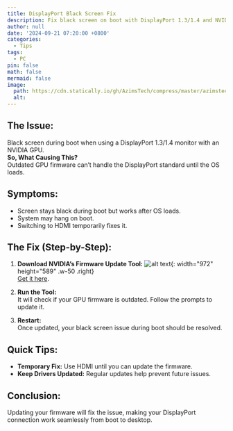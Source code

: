 ```yaml
---
title: DisplayPort Black Screen Fix
description: Fix black screen on boot with DisplayPort 1.3/1.4 and NVIDIA GPU
author: null
date: '2024-09-21 07:20:00 +0800'
categories:
  - Tips
tags:
  - PC
pin: false
math: false
mermaid: false
image: 
  path: https://cdn.statically.io/gh/AzimsTech/compress/master/azimstech.github.io/displayport-art.png
  alt: 
---
```


## The Issue: 
Black screen during boot when using a DisplayPort 1.3/1.4 monitor with an NVIDIA GPU.  
**So, What Causing This?**  
Outdated GPU firmware can’t handle the DisplayPort standard until the OS loads.

## Symptoms:
- Screen stays black during boot but works after OS loads.
- System may hang on boot.
- Switching to HDMI temporarily fixes it.

## The Fix (Step-by-Step):

1. **Download NVIDIA’s Firmware Update Tool:**  ![alt text](https://cdn.statically.io/gh/AzimsTech/compress/master/azimstech.github.io/image-2.png){: width="972" height="589" .w-50 .right}  
[Get it here](https://www.nvidia.com/en-us/drivers/nv-uefi-update-x64/).

2. **Run the Tool:**  
It will check if your GPU firmware is outdated. Follow the prompts to update it.

3. **Restart:**  
Once updated, your black screen issue during boot should be resolved.

## Quick Tips:
- **Temporary Fix:** Use HDMI until you can update the firmware.
- **Keep Drivers Updated:** Regular updates help prevent future issues.

## Conclusion:  
Updating your firmware will fix the issue, making your DisplayPort connection work seamlessly from boot to desktop.


